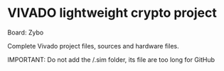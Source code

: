 # VIVADO lightweight crypto project

Board: Zybo

Complete Vivado project files, sources and hardware files.

IMPORTANT: Do not add the /<project>.sim folder, its file are too long for GitHub
